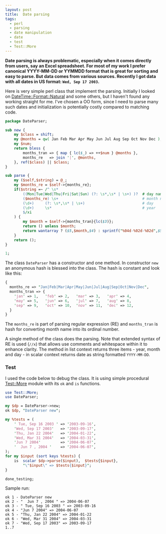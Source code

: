 ```yaml
---
layout: post
title:  Date parsing
tags:
  - perl
  - parsing
  - date manipulation
  - date
  - test
  - Test::More
---
```

**Date parsing is always problematic, especially when it comes directly from users, say an Excel spreadsheet. For most of my work I prefer canonical YYYY-MM-DD or YYMMDD format that is great for sorting and easy to parse. But data comes from various sources.  Recently I got data with all dates in US format: `Wed, Sep 17 2003`.**

Here is very simple perl class that implement the parsing. Initially I looked on [DateTime::Format::Natural][dfn] and some others, but I haven't found any working straight for me. I've chosen a OO form, since I need to parse many such dates and initialization is potentially costly compared to matching code.

```perl
package DateParser;

sub new {
    my $class = shift;
    my @months = qw( Jan Feb Mar Apr May Jun Jul Aug Sep Oct Nov Dec );
    my $num;
    return bless {
        months_tran => { map { lc($_) => ++$num } @months },
        months_re   => join '|', @months,
    }, ref($class) || $class;
}

sub parse {
    my ($self,$string) = @_;
    my $months_re = $self->{months_re};
    if($string =~ /^ \s*
        ((Mon|Tue|Wed|Thu|Fri|Sat|Sun) (?: \s*,\s* | \s+) )?  # day name
        ($months_re) \s+                                      # month name
        (\d+)     (?: \s*,\s* | \s+)                          # day
        (\d+)     \s*                                         # year
        $/xi
    ) {
        my $month = $self->{months_tran}{lc($3)};
        return () unless $month;
        return wantarray ? ($5,$month,$4) : sprintf("%04d-%02d-%02d",$5,$month,$4);
    }
    return ();
}

1;
```

The class `DateParser` has a constructor and one method. In constructor `new` an anonymous hash is blessed into the class. The hash is constant and look like this:

```perl
{
  months_re => "Jan|Feb|Mar|Apr|May|Jun|Jul|Aug|Sep|Oct|Nov|Dec",
  months_tran => {
    'jan' => 1,   'feb' => 2,   'mar' => 3,   'apr' => 4,   
    'may' => 5,   'jun' => 6,   'jul' => 7,   'aug' => 8,   
    'sep' => 9,   'oct' => 10,  'nov' => 11,  'dec' => 12,
  }
}
```

The `months_re` is part of parsing regular expression (RE) and `months_tran` is hash for converting month name into its ordinal number.

A single method of the class does the parsing. Note that extended syntax of RE is used (`//x`) that allows use comments and whitespace within it to enhance clarity. The method in list context returns three items - year, month and day - in scalar context returns date as string formatted `YYYY-MM-DD`. 

### Test

I used the code below to debug the class. It is using simple procedural [Test::More][tm] module with its `ok` and `is` functions. 

```perl
use Test::More;
use DateParser;

my $dp = DateParser->new;
ok $dp, "DateParser new";

my %tests = (
    ' Tue, Sep 16 2003 ' => '2003-09-16',
    'Wed, Sep 17 2003'   => '2003-09-17',
    'Thu, Jan 22 2004'   => '2004-01-22',
    'Wed, Mar 31 2004'   => '2004-03-31',
    'Jun 7 2004'         => '2004-06-07',
    '  Jun 7 , 2004 '    => '2004-06-07',
);
for my $input (sort keys %tests) {
    is  scalar $dp->parse($input),  $tests{$input},
        "\"$input\" => $tests{$input}";
}

done_testing;
```

Sample run:

    ok 1 - DateParser new
    ok 2 - "  Jun 7 , 2004 " => 2004-06-07
    ok 3 - " Tue, Sep 16 2003 " => 2003-09-16
    ok 4 - "Jun 7 2004" => 2004-06-07
    ok 5 - "Thu, Jan 22 2004" => 2004-01-22
    ok 6 - "Wed, Mar 31 2004" => 2004-03-31
    ok 7 - "Wed, Sep 17 2003" => 2003-09-17
    1..7

[dfn]: http://search.cpan.org/perldoc?DateTime::Format::Natural
[tm]:  http://search.cpan.org/perldoc?Test::More
